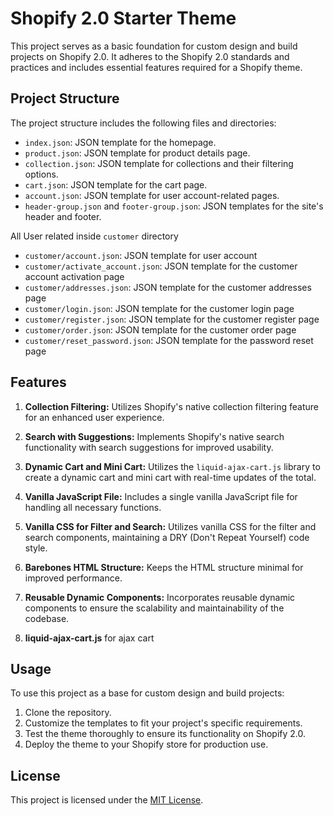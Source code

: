 # Shopify 2.0 Starter Theme

This project serves as a basic foundation for custom design and build projects on Shopify 2.0. It adheres to the Shopify 2.0 standards and practices and includes essential features required for a Shopify theme.

## Project Structure

The project structure includes the following files and directories:

- `index.json`: JSON template for the homepage.
- `product.json`: JSON template for product details page.
- `collection.json`: JSON template for collections and their filtering options.
- `cart.json`: JSON template for the cart page.
- `account.json`: JSON template for user account-related pages.
- `header-group.json` and `footer-group.json`: JSON templates for the site's header and footer.

All User related inside ``customer`` directory

- `customer/account.json`: JSON template for user account
- `customer/activate_account.json`: JSON template for the customer account activation page
- `customer/addresses.json`: JSON template for the customer addresses page
- `customer/login.json`: JSON template for the customer login page
- `customer/register.json`: JSON template for the customer register page
- `customer/order.json`: JSON template for the customer order page
- `customer/reset_password.json`: JSON template for the password reset page


## Features

1. **Collection Filtering:** Utilizes Shopify's native collection filtering feature for an enhanced user experience.

2. **Search with Suggestions:** Implements Shopify's native search functionality with search suggestions for improved usability.

3. **Dynamic Cart and Mini Cart:** Utilizes the `liquid-ajax-cart.js` library to create a dynamic cart and mini cart with real-time updates of the total.

4. **Vanilla JavaScript File:** Includes a single vanilla JavaScript file for handling all necessary functions.

5. **Vanilla CSS for Filter and Search:** Utilizes vanilla CSS for the filter and search components, maintaining a DRY (Don't Repeat Yourself) code style.

6. **Barebones HTML Structure:** Keeps the HTML structure minimal for improved performance.

7. **Reusable Dynamic Components:** Incorporates reusable dynamic components to ensure the scalability and maintainability of the codebase.

7. **liquid-ajax-cart.js** for ajax cart


## Usage

To use this project as a base for custom design and build projects:

1. Clone the repository.
2. Customize the templates to fit your project's specific requirements.
3. Test the theme thoroughly to ensure its functionality on Shopify 2.0.
4. Deploy the theme to your Shopify store for production use.


## License

This project is licensed under the [MIT License](https://opensource.org/licenses/MIT).
